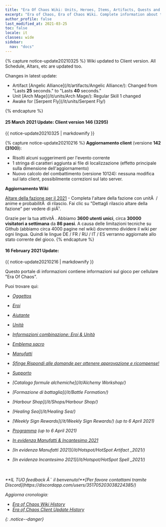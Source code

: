 ```yaml
---
title: "Era Of Chaos Wiki: Units, Heroes, Items, Artifacts, Quests and more"
excerpt: "Era of Chaos, Era of Chaos Wiki. Complete information about the Era Of Chaos: Units, Heroes, Items, Artifacts, Quests and more. Be strongest player with us. Information about future updates and events."
author_profile: false
last_modified_at: 2021-03-25
toc: false
locale: it
classes: wide
sidebar:
  nav: "docs"
---
```



{% capture notice-update20210325 %}
Wiki updated to Client version. All Schedule, Altars, etc are updated too.

Changes in latest update:

* Artifact [Angelic Alliance](/it/artifacts/Angelic Alliance/): Changed from "Lasts **25** seconds." to "Lasts **40** seconds."
* Unit [Arch Mage](/it/units/Arch Mage/): Regular Skill 1 changed
* Awake for [Serpent Fly](/it/units/Serpent Fly/)

{% endcapture %}

<div class="notice--danger">
  <h4 class="no_toc">25 March 2021 Update: Client version 146 (3295) </h4>
  {{ notice-update20210325 | markdownify }}
</div>


{% capture notice-update20210216 %}
**Aggiornamento client** (versione **142 (3100)**):

* Risolti alcuni suggerimenti per l'evento corrente
* 1 stringa di caratteri aggiunta ai file di localizzazione (effetto principale sulla dimensione dell'aggiornamento)
* Nuovo calcolo del combattimento (versione 10124): nessuna modifica sul lato client, possibilmente correzioni sul lato server.

**Aggiornamento Wiki**

[Altare della fazione per il 2021](https://eraofchaos.github.io/FactionAltar/) - Completa l'altare della fazione con unitÃ  / anime e probabilitÃ  di rilascio. Fai clic su "Dettagli rilascio altare della fazione" per vedere di piÃ¹.

Grazie per la tua attivitÃ . Abbiamo **3600 utenti unici**, circa **30000 visitatori a settimana** da **86 paesi**.
A causa delle limitazioni tecniche su Github (abbiamo circa 4000 pagine nel wiki) dovremmo dividere il wiki per ogni lingua. Quindi le lingue DE / FR / RU / IT / ES verranno aggiornate allo stato corrente del gioco.
{% endcapture %}

<div class="notice--danger">
  <h4 class="no_toc">16 February 2021 Update:</h4>
  {{ notice-update20210216 | markdownify }}
</div>

Questo portale di informazioni contiene informazioni sul gioco per cellulare "Era Of Chaos".

Puoi trovare qui:
* <i class="fas fa-gavel"/> [Oggettos](/it/Items/)
* <i class="fas fa-chess-king"/>  [Eroi](/it/heroes/)
* <i class="fas fa-mask"/>  [Aiutante](/it/heroes/Adjutants/)
* <i class="fab fa-optin-monster"/>  [Unità](/it/units/)
* <i class="fas fa-fist-raised"/> [Informazioni combinazione: Eroi & Unità](/it/combination/)
* <i class="fas fa-atom"/>  [Emblema sacro](/it/Emblem/)
* <i class="fas fa-hand-sparkles"/>  [Manufatti](/it/artifacts/)

* <i class="fas fa-question-circle"/>  [Sfinge Rispondi alle domande per ottenere approvazione e ricompense!](/it/sphinx/)

* <i class="fas fa-hat-cowboy-side"/>  [Supporto](/it/Backup/)
* <i class="fas fa-place-of-worship"/>  [Catalogo formule alchemiche](/it/Alchemy Workshop/)
* <i class="fab fa-battle-net"/> [Formazione di battaglia](/it/Battle Formation/)
* <i class="fas fa-store-alt"/>  [Harbour Shop](/it/Shops/Harbour Shop/)
* <i class="fas fa-water"/>  [Healing Sea](/it/Healing Sea/)

* <i class="fas fa-business-time"/>  [Weekly Sign Rewards](/it/Weekly Sign Rewards/) (up to 6 April 2021)
* <i class="fas fa-calendar-alt"/>  [Programma](/it/Schedule/) (up to 6 April 2021)
* <i class="fas fa-calendar-day"/> [In evidenza Manufatti & Incantesimo 2021](/it/Hotspot/)
* <i class="fas fa-calendar-day"/> [In evidenza Manufatti 2021](/it/Hotspot/HotSpot Artifact _2021/)
* <i class="fas fa-calendar-day"/> [In evidenza Incantesimo 2021](/it/Hotspot/HotSpot Spell _2021/)

<br/>
<br/>
 **IL TUO feedback Ã¨ il benvenuto!**[Per favore contattami tramite Discord](https://discordapp.com/users/351705203038224385/)




Aggiorna cronologia:

* [Era of Chaos Wiki History](/Era_Of_Chaos_Wiki_History.html)  
* [Era of Chaos Client Update History](/Era_Of_Chaos_Client_Update_History.html)

{: .notice--danger}